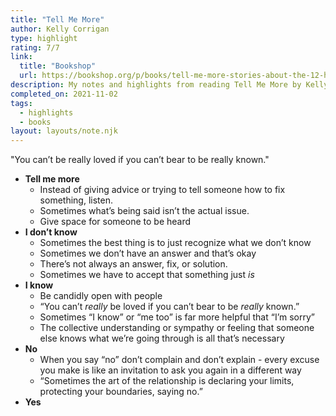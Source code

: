 ```yaml
---
title: "Tell Me More"
author: Kelly Corrigan
type: highlight
rating: 7/7
link:
  title: "Bookshop"
  url: https://bookshop.org/p/books/tell-me-more-stories-about-the-12-hardest-things-i-m-learning-to-say-kelly-corrigan/9705291?ean=9780399588396
description: My notes and highlights from reading Tell Me More by Kelly Corrigan.
completed_on: 2021-11-02
tags:
  - highlights
  - books
layout: layouts/note.njk
---
```

"You can’t be really loved if you can’t bear to be really known."

- **Tell me more**
  - Instead of giving advice or trying to tell someone how to fix something, listen.
  - Sometimes what’s being said isn’t the actual issue.
  - Give space for someone to be heard
- **I don’t know**
  - Sometimes the best thing is to just recognize what we don’t know
  - Sometimes we don’t have an answer and that’s okay
  - There’s not always an answer, fix, or solution.
  - Sometimes we have to accept that something just _is_
- **I know**
  - Be candidly open with people
  - “You can’t _really_ be loved if you can’t bear to be _really_ known.”
  - Sometimes “I know” or “me too” is far more helpful that “I’m sorry”
  - The collective understanding or sympathy or feeling that someone else knows what we’re going through is all that’s necessary
- **No**
  - When you say “no” don’t complain and don’t explain - every excuse you make is like an invitation to ask you again in a different way
  - “Sometimes the art of the relationship is declaring your limits, protecting your boundaries, saying no.”
- **Yes**
